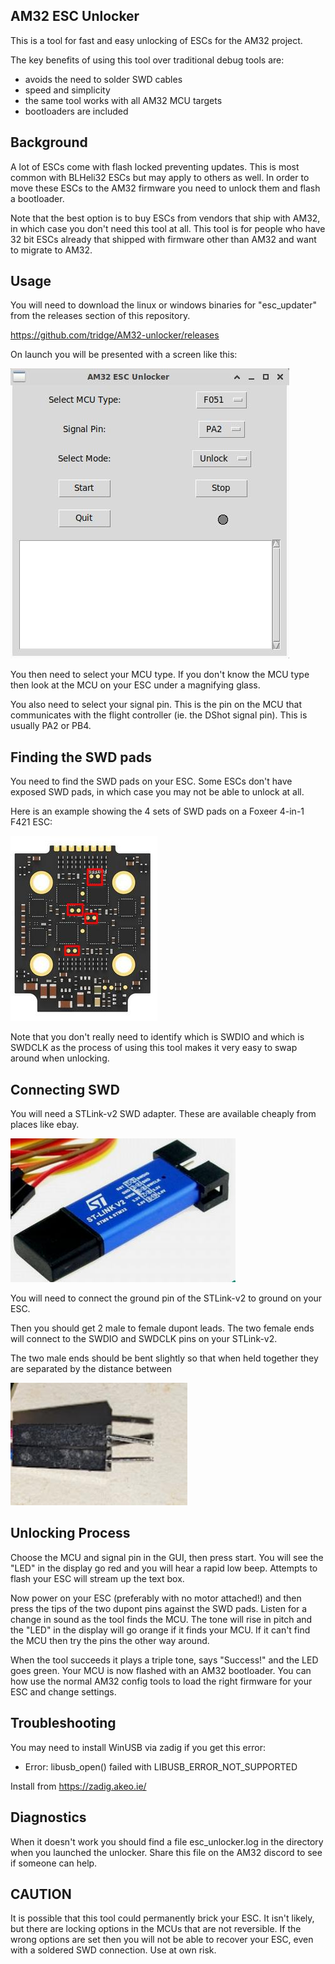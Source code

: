 AM32 ESC Unlocker
-----------------

This is a tool for fast and easy unlocking of ESCs for the AM32
project.

The key benefits of using this tool over traditional debug tools are:

 - avoids the need to solder SWD cables
 - speed and simplicity
 - the same tool works with all AM32 MCU targets
 - bootloaders are included

Background
----------

A lot of ESCs come with flash locked preventing updates. This is most
common with BLHeli32 ESCs but may apply to others as well. In order to
move these ESCs to the AM32 firmware you need to unlock them and flash
a bootloader.

Note that the best option is to buy ESCs from vendors that ship with
AM32, in which case you don't need this tool at all. This tool is for
people who have 32 bit ESCs already that shipped with firmware other
than AM32 and want to migrate to AM32.

Usage
-----

You will need to download the linux or windows binaries for
"esc_updater" from the releases section of this repository.

 https://github.com/tridge/AM32-unlocker/releases

On launch you will be presented with a screen like this:

![Unlocker GUI](docs/screen_shot.jpg "Unlocker GUI")

You then need to select your MCU type. If you don't know the MCU type
then look at the MCU on your ESC under a magnifying glass.

You also need to select your signal pin. This is the pin on the MCU
that communicates with the flight controller (ie. the DShot signal
pin). This is usually PA2 or PB4.

Finding the SWD pads
--------------------

You need to find the SWD pads on your ESC. Some ESCs don't have
exposed SWD pads, in which case you may not be able to unlock at all.

Here is an example showing the 4 sets of SWD pads on a Foxeer 4-in-1
F421 ESC:

![Foxeer 4-in-1 SWD](docs/foxeer_SWD.jpg "Foxeer 4-in-1 SWD")

Note that you don't really need to identify which is SWDIO and which
is SWDCLK as the process of using this tool makes it very easy to swap
around when unlocking.


Connecting SWD
--------------

You will need a STLink-v2 SWD adapter. These are available cheaply
from places like ebay.

![STLink-v2](docs/stlink-v2.jpg "STLink-v2")

You will need to connect the ground pin of the STLink-v2 to ground on
your ESC.

Then you should get 2 male to female dupont leads. The two female ends
will connect to the SWDIO and SWDCLK pins on your STLink-v2.

The two male ends should be bent slightly so that when held together
they are separated by the distance between

![Bent dupont pins](docs/bent_pins.jpg "Bent dupont pins")

Unlocking Process
-----------------

Choose the MCU and signal pin in the GUI, then press start. You will
see the "LED" in the display go red and you will hear a rapid low
beep. Attempts to flash your ESC will stream up the text box.

Now power on your ESC (preferably with no motor attached!) and then
press the tips of the two dupont pins against the SWD pads. Listen for
a change in sound as the tool finds the MCU. The tone will rise in
pitch and the "LED" in the display will go orange if it finds your
MCU. If it can't find the MCU then try the pins the other way around.

When the tool succeeds it plays a triple tone, says "Success!" and the
LED goes green. Your MCU is now flashed with an AM32 bootloader. You
can how use the normal AM32 config tools to load the right firmware
for your ESC and change settings.

Troubleshooting
---------------

You may need to install WinUSB via zadig if you get this error:

 - Error: libusb_open() failed with LIBUSB_ERROR_NOT_SUPPORTED

Install from https://zadig.akeo.ie/

Diagnostics
-----------

When it doesn't work you should find a file esc_unlocker.log in the
directory when you launched the unlocker. Share this file on the AM32
discord to see if someone can help.

CAUTION
-------

It is possible that this tool could permanently brick your ESC. It
isn't likely, but there are locking options in the MCUs that are not
reversible. If the wrong options are set then you will not be able to
recover your ESC, even with a soldered SWD connection. Use at own
risk.
